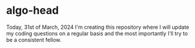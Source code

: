 # algo-head
Today, 31st of March, 2024 I'm creating this repository where I will update my coding questions on a regular basis and the most importantly I'll try to be a consistent fellow.
